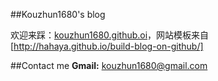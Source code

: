 ##Kouzhun1680's blog

欢迎来踩：[kouzhun1680.github.oi](kouzhun1680.github.oi "Kouzhun1680's Blog")，网站模板来自[http://hahaya.github.io/build-blog-on-github/]


##Contact me
__Gmail:__ [kouzhun1680@gmail.com](mailto:kouzhun1680@gmail.com)




